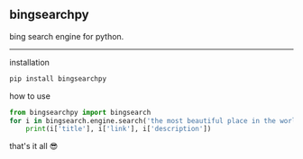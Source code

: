 ## bingsearchpy
bing search engine for python.
<hr/>
installation

```python 
pip install bingsearchpy
```
how to use

```python
from bingsearchpy import bingsearch
for i in bingsearch.engine.search('the most beautiful place in the world'):
    print(i['title'], i['link'], i['description'])
```
that's it all 😎